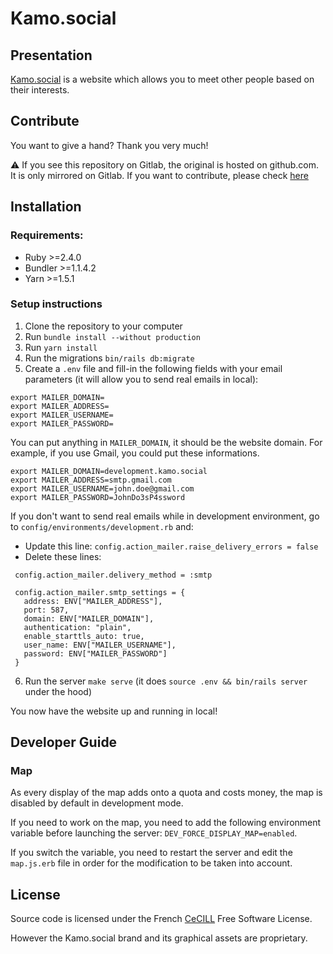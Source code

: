 # Kamo.social

## Presentation

[Kamo.social](https://www.kamo.social/) is a website which allows you to meet other people based on their interests.

## Contribute

You want to give a hand? Thank you very much!

:warning: If you see this repository on Gitlab, the original is hosted on github.com. It is only mirrored on Gitlab. If you want to contribute, please check [here](https://github.com/Kamosocial/kamosocial)

## Installation

### Requirements:

- Ruby >=2.4.0
- Bundler >=1.1.4.2
- Yarn >=1.5.1

### Setup instructions

1. Clone the repository to your computer
2. Run `bundle install --without production`
3. Run `yarn install`
4. Run the migrations `bin/rails db:migrate`
5. Create a `.env` file and fill-in the following fields with your email parameters (it will allow you to send real emails in local):

```
export MAILER_DOMAIN=
export MAILER_ADDRESS=
export MAILER_USERNAME=
export MAILER_PASSWORD=
```

You can put anything in `MAILER_DOMAIN`, it should be the website domain.
For example, if you use Gmail, you could put these informations.

```
export MAILER_DOMAIN=development.kamo.social
export MAILER_ADDRESS=smtp.gmail.com
export MAILER_USERNAME=john.doe@gmail.com
export MAILER_PASSWORD=JohnDo3sP4ssword
```

If you don't want to send real emails while in development environment, go to `config/environments/development.rb` and:
 - Update this line: `config.action_mailer.raise_delivery_errors = false`
 - Delete these lines:
 ```
  config.action_mailer.delivery_method = :smtp

  config.action_mailer.smtp_settings = {
    address: ENV["MAILER_ADDRESS"],
    port: 587,
    domain: ENV["MAILER_DOMAIN"],
    authentication: "plain",
    enable_starttls_auto: true,
    user_name: ENV["MAILER_USERNAME"],
    password: ENV["MAILER_PASSWORD"]
  }

 ```

6. Run the server `make serve` (it does `source .env && bin/rails server` under the hood)

You now have the website up and running in local!

## Developer Guide

### Map

As every display of the map adds onto a quota and costs money, the map is disabled by default in development mode.

If you need to work on the map, you need to add the following environment variable before launching the server: `DEV_FORCE_DISPLAY_MAP=enabled`.

If you switch the variable, you need to restart the server and edit the `map.js.erb` file in order for the modification to be taken into account.

## License

Source code is licensed under the French [CeCILL](LICENSE.md) Free Software License.

However the Kamo.social brand and its graphical assets are proprietary.
